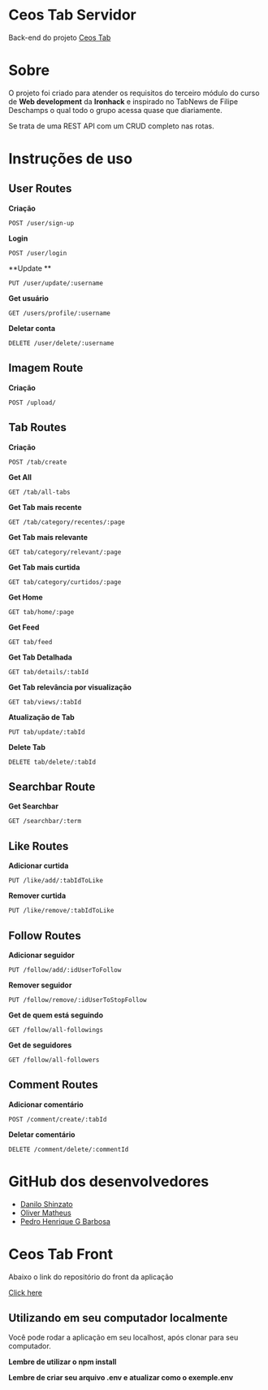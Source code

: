 # Ceos Tab Servidor

Back-end do projeto  [Ceos Tab](https://github.com/olivermatheus-dev/project3-client)

# Sobre

O projeto foi criado para atender os requisitos do terceiro módulo do curso de **Web development** da **Ironhack**
e inspirado no TabNews de Filipe Deschamps o qual todo o grupo acessa quase que diariamente.

Se trata de uma REST API com um CRUD completo nas rotas.



# Instruções de uso



## User Routes

**Criação**

    POST /user/sign-up

**Login**

    POST /user/login

**Update **

    PUT /user/update/:username
    
**Get usuário**

    GET /users/profile/:username
     
**Deletar conta**

    DELETE /user/delete/:username
    

## Imagem Route

**Criação**

    POST /upload/

    
## Tab Routes

**Criação**

    POST /tab/create
    
**Get All**

    GET /tab/all-tabs
    
  **Get Tab mais recente**

    GET /tab/category/recentes/:page

**Get Tab mais relevante**

    GET tab/category/relevant/:page
    
 **Get Tab mais curtida**

    GET tab/category/curtidos/:page
  
   **Get Home**

    GET tab/home/:page
  
   **Get Feed**

    GET tab/feed
    
**Get Tab Detalhada**

    GET tab/details/:tabId

**Get Tab relevância por visualização**

	GET tab/views/:tabId

**Atualização de Tab**

	PUT tab/update/:tabId

**Delete Tab**

    DELETE tab/delete/:tabId


## Searchbar Route

**Get Searchbar**

    GET /searchbar/:term

## Like Routes

**Adicionar curtida**

    PUT /like/add/:tabIdToLike

**Remover curtida**

    PUT /like/remove/:tabIdToLike


## Follow Routes

**Adicionar seguidor**

    PUT /follow/add/:idUserToFollow
    
 **Remover seguidor**

    PUT /follow/remove/:idUserToStopFollow
    
   **Get de quem está seguindo**

    GET /follow/all-followings
    
   **Get de seguidores**

    GET /follow/all-followers
    
  ## Comment Routes

**Adicionar comentário**

    POST /comment/create/:tabId
    
**Deletar comentário**

    DELETE /comment/delete/:commentId

# GitHub dos desenvolvedores


- [Danilo Shinzato](https://github.com/dtshinzato)
- [Oliver Matheus](https://github.com/olivermatheus-dev)
- [Pedro Henrique G Barbosa](https://github.com/Per00)

# Ceos Tab Front

Abaixo o link do repositório do front da aplicação

[Click here](https://github.com/olivermatheus-dev/project3-client)

## Utilizando em seu computador localmente
Você pode rodar a aplicação em seu localhost, após clonar para seu computador.

**Lembre de utilizar o npm install**

**Lembre de criar seu arquivo .env e atualizar como o  exemple.env**
